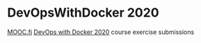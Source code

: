 # DevOpsWithDocker 2020
[MOOC.fi](https://www.mooc.fi/en/) [DevOps with Docker 2020](https://devopswithdocker.com/) course exercise submissions
